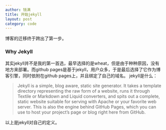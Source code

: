 ```yaml
---
author: 钱满
title: 开始jekyll
layout: post
category: code
---
```


博客的迁移终于跨出了第一步。
### Why Jekyll
其实jekyll并不是我的第一首选，最早选择的是wheat，但是由于种种原因，没有地方来部署。而github pages是基于jekyll，用户众多，于是最后选择了它作为博客引擎，同时依附在github pages上，并且绑定了自己的域名。
jekyll是什么：
> Jekyll is a simple, blog aware, static site generator. It takes a template directory representing the raw form of a website, runs it through Textile or Markdown and Liquid converters, and spits out a complete, static website suitable for serving with Apache or your favorite web server. This is also the engine behind GitHub Pages, which you can use to host your project’s page or blog right here from GitHub.

以上是jekyll对自己的定义。